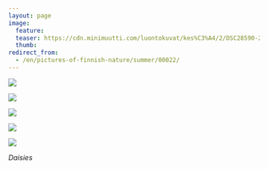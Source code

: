 ```yaml
---
layout: page
image:
  feature:
  teaser: https://cdn.minimuutti.com/luontokuvat/kes%C3%A4/2/DSC28590-245px.jpg
  thumb:
redirect_from:
  - /en/pictures-of-finnish-nature/summer/00022/
---
```


![](https://cdn.minimuutti.com/luontokuvat/kes%C3%A4/2/DSC28575-800px.jpg)

![](https://cdn.minimuutti.com/luontokuvat/kes%C3%A4/2/DSC28590-800px.jpg)

![](https://cdn.minimuutti.com/luontokuvat/kes%C3%A4/2/DSC28612-800px.jpg)

![](https://cdn.minimuutti.com/luontokuvat/kes%C3%A4/2/DSC28635-800px.jpg)

![](https://cdn.minimuutti.com/luontokuvat/kes%C3%A4/2/DSC28658-800px.jpg)

*Daisies*
